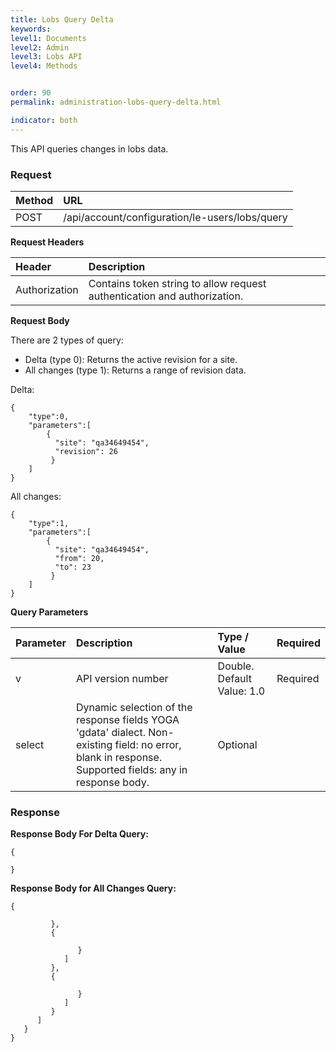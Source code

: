 ```yaml
---
title: Lobs Query Delta
keywords:
level1: Documents
level2: Admin
level3: Lobs API
level4: Methods


order: 90
permalink: administration-lobs-query-delta.html

indicator: both
---
```


This API queries changes in lobs data.

### Request

| Method | URL |
 |:-------- | :----- |
 |POST  |/api/account/configuration/le-users/lobs/query |

**Request Headers**

 |Header | Description |
|:---------|  :------------ |
|Authorization|  Contains token string to allow request authentication and authorization. |

**Request Body**

There are 2 types of query:

- Delta (type 0): Returns the active revision for a site.
- All changes (type 1): Returns a range of revision data.

Delta:

    {
        "type":0,
        "parameters":[
            {
              "site": "qa34649454",
              "revision": 26
             }
        ]
    }

All changes:

    {
        "type":1,
        "parameters":[
            {
              "site": "qa34649454",
              "from": 20,
              "to": 23
             }
        ]
    }

**Query Parameters**

 |Parameter     |Description      |    Type / Value | Required |
 |:----------- | :-------------     |  :------------- | :--- |
 | v |            API version number |  Double. Default Value: 1.0 | Required |
 |select | Dynamic selection of the response fields  YOGA 'gdata' dialect. Non-existing  field: no error, blank in response. Supported fields: any in response body.  |Optional  |

### Response

**Response Body For Delta Query:**

    {
       
    }

**Response Body for All Changes Query:**

    {  
       
             },
             {  
               
                   }
                ]
             },
             {  
               
                   }
                ]
             }
          ]
       }
    }

